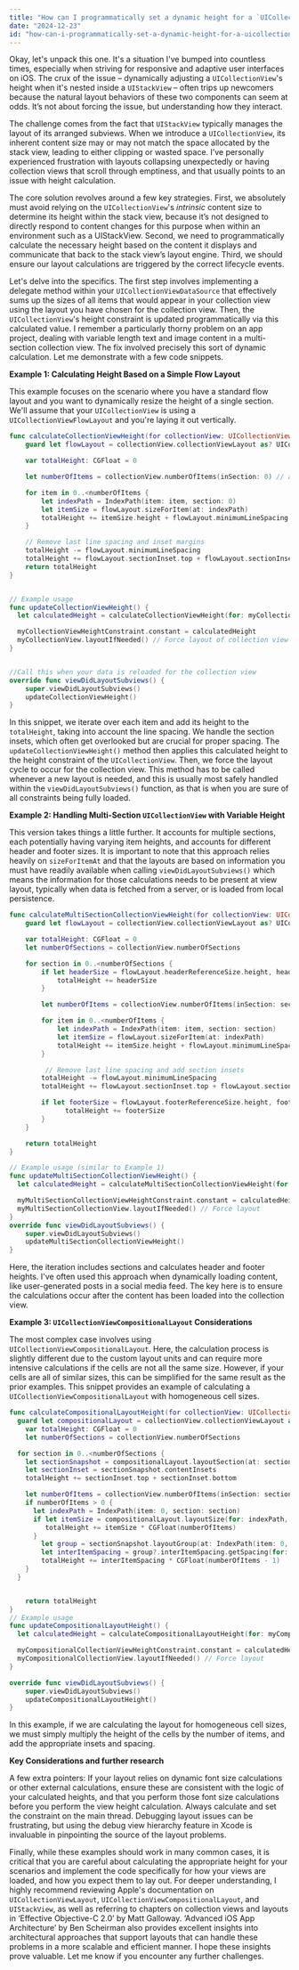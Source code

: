 ```yaml
---
title: "How can I programmatically set a dynamic height for a `UICollectionView` within a `UIStackView` in Swift?"
date: "2024-12-23"
id: "how-can-i-programmatically-set-a-dynamic-height-for-a-uicollectionview-within-a-uistackview-in-swift"
---
```


Okay, let's unpack this one. It's a situation I've bumped into countless times, especially when striving for responsive and adaptive user interfaces on iOS. The crux of the issue – dynamically adjusting a `UICollectionView`'s height when it's nested inside a `UIStackView` – often trips up newcomers because the natural layout behaviors of these two components can seem at odds. It’s not about forcing the issue, but understanding how they interact.

The challenge comes from the fact that `UIStackView` typically manages the layout of its arranged subviews. When we introduce a `UICollectionView`, its inherent content size may or may not match the space allocated by the stack view, leading to either clipping or wasted space. I’ve personally experienced frustration with layouts collapsing unexpectedly or having collection views that scroll through emptiness, and that usually points to an issue with height calculation.

The core solution revolves around a few key strategies. First, we absolutely must avoid relying on the `UICollectionView`'s *intrinsic* content size to determine its height within the stack view, because it’s not designed to directly respond to content changes for this purpose when within an environment such as a UIStackView. Second, we need to programmatically calculate the necessary height based on the content it displays and communicate that back to the stack view’s layout engine. Third, we should ensure our layout calculations are triggered by the correct lifecycle events.

Let's delve into the specifics. The first step involves implementing a delegate method within your `UICollectionViewDataSource` that effectively sums up the sizes of all items that would appear in your collection view using the layout you have chosen for the collection view. Then, the `UICollectionView`'s height constraint is updated programmatically via this calculated value. I remember a particularly thorny problem on an app project, dealing with variable length text and image content in a multi-section collection view. The fix involved precisely this sort of dynamic calculation. Let me demonstrate with a few code snippets.

**Example 1: Calculating Height Based on a Simple Flow Layout**

This example focuses on the scenario where you have a standard flow layout and you want to dynamically resize the height of a single section. We'll assume that your `UICollectionView` is using a `UICollectionViewFlowLayout` and you're laying it out vertically.

```swift
func calculateCollectionViewHeight(for collectionView: UICollectionView) -> CGFloat {
    guard let flowLayout = collectionView.collectionViewLayout as? UICollectionViewFlowLayout else { return 0 }

    var totalHeight: CGFloat = 0

    let numberOfItems = collectionView.numberOfItems(inSection: 0) // assuming only one section

    for item in 0..<numberOfItems {
        let indexPath = IndexPath(item: item, section: 0)
        let itemSize = flowLayout.sizeForItem(at: indexPath)
        totalHeight += itemSize.height + flowLayout.minimumLineSpacing
    }

    // Remove last line spacing and inset margins
    totalHeight -= flowLayout.minimumLineSpacing
    totalHeight += flowLayout.sectionInset.top + flowLayout.sectionInset.bottom
    return totalHeight
}


// Example usage
func updateCollectionViewHeight() {
  let calculatedHeight = calculateCollectionViewHeight(for: myCollectionView)

  myCollectionViewHeightConstraint.constant = calculatedHeight
  myCollectionView.layoutIfNeeded() // Force layout of collection view
}


//Call this when your data is reloaded for the collection view
override func viewDidLayoutSubviews() {
    super.viewDidLayoutSubviews()
    updateCollectionViewHeight()
}


```

In this snippet, we iterate over each item and add its height to the `totalHeight`, taking into account the line spacing. We handle the section insets, which often get overlooked but are crucial for proper spacing. The `updateCollectionViewHeight()` method then applies this calculated height to the height constraint of the `UICollectionView`. Then, we force the layout cycle to occur for the collection view. This method has to be called whenever a new layout is needed, and this is usually most safely handled within the `viewDidLayoutSubviews()` function, as that is when you are sure of all constraints being fully loaded.

**Example 2: Handling Multi-Section `UICollectionView` with Variable Height**

This version takes things a little further. It accounts for multiple sections, each potentially having varying item heights, and accounts for different header and footer sizes. It is important to note that this approach relies heavily on `sizeForItemAt` and that the layouts are based on information you must have readily available when calling `viewDidLayoutSubviews()` which means the information for those calculations needs to be present at view layout, typically when data is fetched from a server, or is loaded from local persistence.

```swift
func calculateMultiSectionCollectionViewHeight(for collectionView: UICollectionView) -> CGFloat {
    guard let flowLayout = collectionView.collectionViewLayout as? UICollectionViewFlowLayout else { return 0 }

    var totalHeight: CGFloat = 0
    let numberOfSections = collectionView.numberOfSections

    for section in 0..<numberOfSections {
        if let headerSize = flowLayout.headerReferenceSize.height, headerSize != 0 {
            totalHeight += headerSize
        }

        let numberOfItems = collectionView.numberOfItems(inSection: section)

        for item in 0..<numberOfItems {
            let indexPath = IndexPath(item: item, section: section)
            let itemSize = flowLayout.sizeForItem(at: indexPath)
            totalHeight += itemSize.height + flowLayout.minimumLineSpacing
        }

         // Remove last line spacing and add section insets
        totalHeight -= flowLayout.minimumLineSpacing
        totalHeight += flowLayout.sectionInset.top + flowLayout.sectionInset.bottom

        if let footerSize = flowLayout.footerReferenceSize.height, footerSize != 0 {
              totalHeight += footerSize
        }
    }

    return totalHeight
}

// Example usage (similar to Example 1)
func updateMultiSectionCollectionViewHeight() {
  let calculatedHeight = calculateMultiSectionCollectionViewHeight(for: myMultiSectionCollectionView)

  myMultiSectionCollectionViewHeightConstraint.constant = calculatedHeight
  myMultiSectionCollectionView.layoutIfNeeded() // Force layout
}
override func viewDidLayoutSubviews() {
    super.viewDidLayoutSubviews()
    updateMultiSectionCollectionViewHeight()
}

```

Here, the iteration includes sections and calculates header and footer heights. I've often used this approach when dynamically loading content, like user-generated posts in a social media feed. The key here is to ensure the calculations occur after the content has been loaded into the collection view.

**Example 3: `UICollectionViewCompositionalLayout` Considerations**

The most complex case involves using `UICollectionViewCompositionalLayout`. Here, the calculation process is slightly different due to the custom layout units and can require more intensive calculations if the cells are not all the same size. However, if your cells are all of similar sizes, this can be simplified for the same result as the prior examples. This snippet provides an example of calculating a `UICollectionViewCompositionalLayout` with homogeneous cell sizes.

```swift
func calculateCompositionalLayoutHeight(for collectionView: UICollectionView) -> CGFloat {
  guard let compositionalLayout = collectionView.collectionViewLayout as? UICollectionViewCompositionalLayout else { return 0 }
    var totalHeight: CGFloat = 0
    let numberOfSections = collectionView.numberOfSections

  for section in 0..<numberOfSections {
    let sectionSnapshot = compositionalLayout.layoutSection(at: section, environment: NSCollectionLayoutEnvironment())
    let sectionInset = sectionSnapshot.contentInsets
    totalHeight += sectionInset.top + sectionInset.bottom

    let numberOfItems = collectionView.numberOfItems(inSection: section)
    if numberOfItems > 0 {
      let indexPath = IndexPath(item: 0, section: section)
      if let itemSize = compositionalLayout.layoutSize(for: indexPath, environment: NSCollectionLayoutEnvironment())?.height {
         totalHeight += itemSize * CGFloat(numberOfItems)
      }
        let group = sectionSnapshot.layoutGroup(at: IndexPath(item: 0, section: section))
        let interItemSpacing = group?.interItemSpacing.getSpacing(for: NSCollectionLayoutEnvironment()) ?? 0
        totalHeight += interItemSpacing * CGFloat(numberOfItems - 1)
    }
  }


    return totalHeight
}
// Example usage
func updateCompositionalLayoutHeight() {
  let calculatedHeight = calculateCompositionalLayoutHeight(for: myCompositionalCollectionView)

  myCompositionalCollectionViewHeightConstraint.constant = calculatedHeight
  myCompositionalCollectionView.layoutIfNeeded() // Force layout
}

override func viewDidLayoutSubviews() {
    super.viewDidLayoutSubviews()
    updateCompositionalLayoutHeight()
}

```
In this example, if we are calculating the layout for homogeneous cell sizes, we must simply multiply the height of the cells by the number of items, and add the appropriate insets and spacing.

**Key Considerations and further research**

A few extra pointers: If your layout relies on dynamic font size calculations or other external calculations, ensure these are consistent with the logic of your calculated heights, and that you perform those font size calculations before you perform the view height calculation. Always calculate and set the constraint on the main thread. Debugging layout issues can be frustrating, but using the debug view hierarchy feature in Xcode is invaluable in pinpointing the source of the layout problems.

Finally, while these examples should work in many common cases, it is critical that you are careful about calculating the appropriate height for your scenarios and implement the code specifically for how your views are loaded, and how you expect them to lay out. For deeper understanding, I highly recommend reviewing Apple's documentation on `UICollectionViewLayout`, `UICollectionViewCompositionalLayout`, and `UIStackView`, as well as referring to chapters on collection views and layouts in ‘Effective Objective-C 2.0’ by Matt Galloway. ‘Advanced iOS App Architecture’ by Ben Scheirman also provides excellent insights into architectural approaches that support layouts that can handle these problems in a more scalable and efficient manner. I hope these insights prove valuable. Let me know if you encounter any further challenges.
